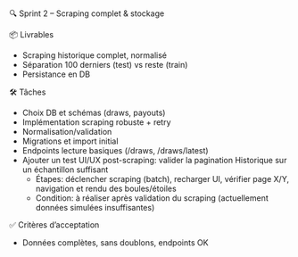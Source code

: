 🔍 Sprint 2 – Scraping complet & stockage

📦 Livrables

- Scraping historique complet, normalisé
- Séparation 100 derniers (test) vs reste (train)
- Persistance en DB

🛠️ Tâches

- Choix DB et schémas (draws, payouts)
- Implémentation scraping robuste + retry
- Normalisation/validation
- Migrations et import initial
- Endpoints lecture basiques (/draws, /draws/latest)
- Ajouter un test UI/UX post-scraping: valider la pagination Historique sur un échantillon suffisant
  - Étapes: déclencher scraping (batch), recharger UI, vérifier page X/Y, navigation et rendu des boules/étoiles
  - Condition: à réaliser après validation du scraping (actuellement données simulées insuffisantes)

✅ Critères d’acceptation

- Données complètes, sans doublons, endpoints OK

